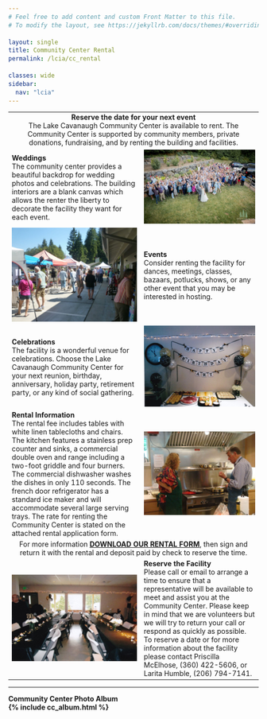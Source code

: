```yaml
---
# Feel free to add content and custom Front Matter to this file.
# To modify the layout, see https://jekyllrb.com/docs/themes/#overriding-theme-defaults

layout: single
title: Community Center Rental
permalink: /lcia/cc_rental

classes: wide
sidebar:
  nav: "lcia"
---
```

<link rel="stylesheet" href="../styles.css">

<table class="rental">
  <tr>
    <td style="text-align: center" colspan="2">
      <b>Reserve the date for your next event</b><br>
         The Lake Cavanaugh Community Center is available to rent. The Community Center is supported by community members, private donations, fundraising, and by renting the building and facilities.
    </td>
  </tr>
  <tr>
    <td>
      <b>Weddings</b><br>
         The community center provides a beautiful backdrop for wedding photos and celebrations. The building interiors are a blank canvas which allows the renter the liberty to decorate the facility they want for each event.
    </td>
    <td>
      <img class="image-size" src="/_lfs/images/cc_album/cc_album_01.jpeg" alt="Wedding">
    </td>
  </tr>
    <tr>
      <td>
        <img class="image-size" src="/_lfs/images/cc_album/cc_album_30.jpg" alt="Trulli">
      </td>
      <td>
      <b>Events</b><br>
         Consider renting the facility for dances, meetings, classes, bazaars, potlucks, shows, or any other event that you may be interested in hosting.
    </td>
  </tr>
  <tr>
    <td>
      <b>Celebrations</b><br>
         The facility is a wonderful venue for celebrations. Choose the Lake Cavanaugh Community Center for your next reunion, birthday, anniversary, holiday party, retirement party, or any kind of social gathering.
    </td>
    <td>
      <img class="image-size" src="/_lfs/images/cc_album/cc_album_12.jpg" alt="Trulli">
    </td>
  </tr>
  <tr>
    <td>
      <b>Rental Information</b><br>
         The rental fee includes tables with white linen tablecloths and chairs. The kitchen features a stainless prep counter and sinks, a commercial double oven and range including a two-foot griddle and four burners. The commercial dishwasher washes the dishes in only 110 seconds. The french door refrigerator has a standard ice maker and will accommodate several large serving trays. The rate for renting the Community Center is stated on the attached rental application form.
    </td>
    <td>
      <img class="image-size" src="/_lfs/images/cc_rental-4.jpg" alt="Trulli">
    </td>
  </tr>
  <tr>
    <td style="text-align: center" colspan="2">
      For more information <a href="/_lfs/docs/LCCC_Rental_Agreement-2024.pdf"><strong>DOWNLOAD OUR RENTAL FORM</strong></a>, then sign and return it with the rental and deposit paid by check to reserve the time.
    </td>
  </tr>
  <tr>
    <td>
      <img class="image-size" src="/_lfs/images/cc_rental-5.jpg" alt="Trulli">
    </td>
    <td>
      <b>Reserve the Facility</b><br>
         Please call or email to arrange a time to ensure that a representative will be available to meet and assist you at the Community Center. Please keep in mind that we are volunteers but we will try to return your call or respond as quickly as possible. To reserve a date or for more information about the facility please contact Priscilla McElhose, (360) 422-5606, or Larita Humble, (206) 794-7141.
    </td>
  </tr>
</table>

<hr>
<b>Community Center Photo Album<b><br>
{% include cc_album.html %}